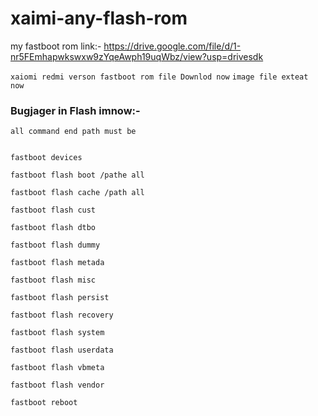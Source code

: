 # xaimi-any-flash-rom
my fastboot rom link:- https://drive.google.com/file/d/1-nr5FEmhapwkswxw9zYqeAwph19uqWbz/view?usp=drivesdk

``` xaiomi redmi verson fastboot rom file Downlod now ```
``` image file exteat now ```
### Bugjager in Flash imnow:-
    
    all command end path must be
    
    
    fastboot devices

    fastboot flash boot /pathe all 

    fastboot flash cache /path all

    fastboot flash cust

    fastboot flash dtbo

    fastboot flash dummy

    fastboot flash metada

    fastboot flash misc

    fastboot flash persist

    fastboot flash recovery

    fastboot flash system

    fastboot flash userdata

    fastboot flash vbmeta

    fastboot flash vendor

    fastboot reboot

